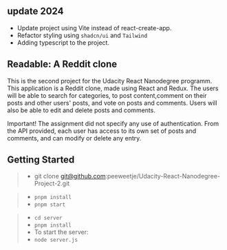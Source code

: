 ## update 2024

- Update project using Vite instead of react-create-app.
- Refactor styling using `shadcn/ui` and `Tailwind`
- Adding typescript to the project.

## Readable: A Reddit clone

This is the second project for the Udacity React Nanodegree programm.
This application is a Reddit clone, made using React and Redux. The users will be able to search for categories, to post content,comment on their posts and other users' posts, and vote on posts and comments. Users will also be able to edit and delete posts and comments.

Important! The assignment did not specify any use of authentication. From the API provided, each user has access to its own set of posts and comments, and can modify or delete any entry.

## Getting Started

> - git clone git@github.com:peeweetje/Udacity-React-Nanodegree-Project-2.git

> - `pnpm install`
> - `pnpm start`

> - `cd server`
> - `pnpm install`
> - To start the server:
> - `node server.js`
